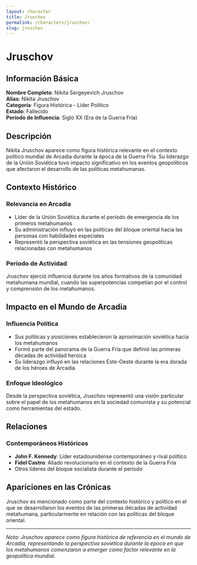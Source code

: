 ```yaml
---
layout: character
title: Jruschov
permalink: /characters/jruschov/
slug: jruschov
---
```


# Jruschov

## Información Básica

**Nombre Completo**: Nikita Sergeyevich Jruschov  
**Alias**: Nikita Jruschov  
**Categoría**: Figura Histórica - Líder Político  
**Estado**: Fallecido  
**Período de Influencia**: Siglo XX (Era de la Guerra Fría)

## Descripción

Nikita Jruschov aparece como figura histórica relevante en el contexto político mundial de Arcadia durante la época de la Guerra Fría. Su liderazgo de la Unión Soviética tuvo impacto significativo en los eventos geopolíticos que afectaron el desarrollo de las políticas metahumanas.

## Contexto Histórico

### Relevancia en Arcadia
- Líder de la Unión Soviética durante el período de emergencia de los primeros metahumanos
- Su administración influyó en las políticas del bloque oriental hacia las personas con habilidades especiales
- Representó la perspectiva soviética en las tensiones geopolíticas relacionadas con metahumanos

### Período de Actividad
Jruschov ejerció influencia durante los años formativos de la comunidad metahumana mundial, cuando las superpotencias competían por el control y comprensión de los metahumanos.

## Impacto en el Mundo de Arcadia

### Influencia Política
- Sus políticas y posiciones establecieron la aproximación soviética hacia los metahumanos
- Formó parte del panorama de la Guerra Fría que definió las primeras décadas de actividad heroica
- Su liderazgo influyó en las relaciones Este-Oeste durante la era dorada de los héroes de Arcadia

### Enfoque Ideológico
Desde la perspectiva soviética, Jruschov representó una visión particular sobre el papel de los metahumanos en la sociedad comunista y su potencial como herramientas del estado.

## Relaciones

### Contemporáneos Históricos
- **John F. Kennedy**: Líder estadounidense contemporáneo y rival político
- **Fidel Castro**: Aliado revolucionario en el contexto de la Guerra Fría
- Otros líderes del bloque socialista durante el período

## Apariciones en las Crónicas

Jruschov es mencionado como parte del contexto histórico y político en el que se desarrollaron los eventos de las primeras décadas de actividad metahumana, particularmente en relación con las políticas del bloque oriental.

---

*Nota: Jruschov aparece como figura histórica de referencia en el mundo de Arcadia, representando la perspectiva soviética durante la época en que los metahumanos comenzaron a emerger como factor relevante en la geopolítica mundial.*